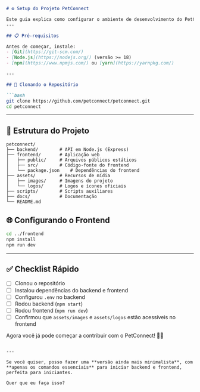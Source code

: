 ````markdown
# ⚙️ Setup do Projeto PetConnect

Este guia explica como configurar o ambiente de desenvolvimento do PetConnect em sua máquina local.
---

## 📋 Pré-requisitos

Antes de começar, instale:
- [Git](https://git-scm.com/)  
- [Node.js](https://nodejs.org/) (versão >= 18)  
- [npm](https://www.npmjs.com/) ou [yarn](https://yarnpkg.com/)  

---

## 🚀 Clonando o Repositório

```bash
git clone https://github.com/petconnect/petconnect.git
cd petconnect
````
---

## 📂 Estrutura do Projeto

```
petconnect/
├── backend/        # API em Node.js (Express)
├── frontend/       # Aplicação web
│   ├── public/     # Arquivos públicos estáticos
│   ├── src/        # Código-fonte do frontend
│   └── package.json    # Dependências do frontend
├── assets/         # Recursos de mídia
│   ├── images/     # Imagens do projeto
│   └── logos/      # Logos e ícones oficiais
├── scripts/        # Scripts auxiliares
├── docs/           # Documentação
└── README.md
```
<!-- ---

## 🖥️ Configurando o Backend

```bash
cd backend
npm install
# Crie um arquivo .env com as variáveis necessárias, exemplo:
# PORT=3001
# DATABASE_URL=mongodb://localhost:27017/petconnect
npm start
```

O backend ficará disponível em: [http://localhost:3001](http://localhost:3001) -->
<!-- --- -->
## 🌐 Configurando o Frontend

```bash
cd ../frontend
npm install
npm run dev
```

<!-- O frontend ficará disponível em: [http://localhost:3000](http://localhost:3000) -->

---

## ✅ Checklist Rápido

* [ ] Clonou o repositório
* [ ] Instalou dependências do backend e frontend
* [ ] Configurou `.env` no backend
* [ ] Rodou backend (`npm start`)
* [ ] Rodou frontend (`npm run dev`)
* [ ] Confirmou que `assets/images` e `assets/logos` estão acessíveis no frontend

Agora você já pode começar a contribuir com o PetConnect! 🚀🐾

```

---

Se você quiser, posso fazer uma **versão ainda mais minimalista**, com **apenas os comandos essenciais** para iniciar backend e frontend, perfeita para iniciantes.  

Quer que eu faça isso?
```
